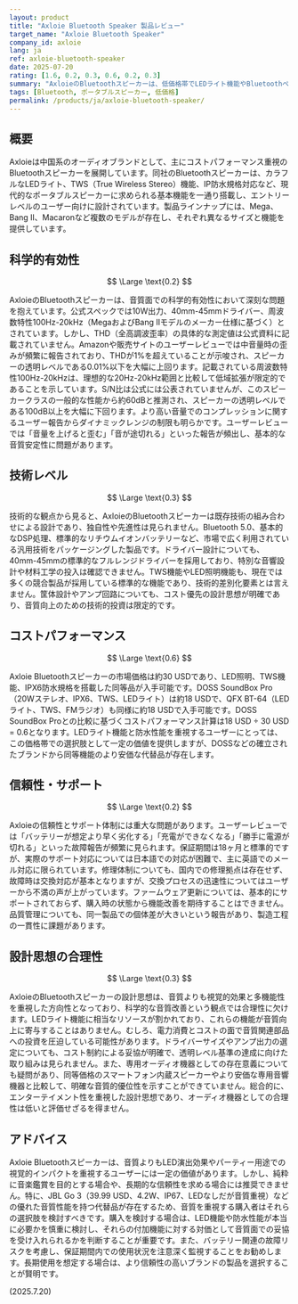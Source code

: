 ```yaml
---
layout: product
title: "Axloie Bluetooth Speaker 製品レビュー"
target_name: "Axloie Bluetooth Speaker"
company_id: axloie
lang: ja
ref: axloie-bluetooth-speaker
date: 2025-07-20
rating: [1.6, 0.2, 0.3, 0.6, 0.2, 0.3]
summary: "AxloieのBluetoothスピーカーは、低価格帯でLEDライト機能やBluetoothペアリングなど一般的な機能を提供するものの、基本的な音質性能面で多くの課題を抱える製品です。"
tags: [Bluetooth, ポータブルスピーカー, 低価格]
permalink: /products/ja/axloie-bluetooth-speaker/
---
```


## 概要

Axloieは中国系のオーディオブランドとして、主にコストパフォーマンス重視のBluetoothスピーカーを展開しています。同社のBluetoothスピーカーは、カラフルなLEDライト、TWS（True Wireless Stereo）機能、IP防水規格対応など、現代的なポータブルスピーカーに求められる基本機能を一通り搭載し、エントリーレベルのユーザー向けに設計されています。製品ラインナップには、Mega、Bang II、Macaronなど複数のモデルが存在し、それぞれ異なるサイズと機能を提供しています。

## 科学的有効性

$$ \Large \text{0.2} $$

AxloieのBluetoothスピーカーは、音質面での科学的有効性において深刻な問題を抱えています。公式スペックでは10W出力、40mm-45mmドライバー、周波数特性100Hz-20kHz（MegaおよびBang IIモデルのメーカー仕様に基づく）とされています。しかし、THD（全高調波歪率）の具体的な測定値は公式資料に記載されていません。Amazonや販売サイトのユーザーレビューでは中音量時の歪みが頻繁に報告されており、THDが1%を超えていることが示唆され、スピーカーの透明レベルである0.01%以下を大幅に上回ります。記載されている周波数特性100Hz-20kHzは、理想的な20Hz-20kHz範囲と比較して低域拡張が限定的であることを示しています。S/N比は公式には公表されていませんが、このスピーカークラスの一般的な性能から約60dBと推測され、スピーカーの透明レベルである100dB以上を大幅に下回ります。より高い音量でのコンプレッションに関するユーザー報告からダイナミックレンジの制限も明らかです。ユーザーレビューでは「音量を上げると歪む」「音が途切れる」といった報告が頻出し、基本的な音質安定性に問題があります。

## 技術レベル

$$ \Large \text{0.3} $$

技術的な観点から見ると、AxloieのBluetoothスピーカーは既存技術の組み合わせによる設計であり、独自性や先進性は見られません。Bluetooth 5.0、基本的なDSP処理、標準的なリチウムイオンバッテリーなど、市場で広く利用されている汎用技術をパッケージングした製品です。ドライバー設計についても、40mm-45mmの標準的なフルレンジドライバーを採用しており、特別な音響設計や材料工学の投入は確認できません。TWS機能やLED照明機能も、現在では多くの競合製品が採用している標準的な機能であり、技術的差別化要素とは言えません。筐体設計やアンプ回路についても、コスト優先の設計思想が明確であり、音質向上のための技術的投資は限定的です。

## コストパフォーマンス

$$ \Large \text{0.6} $$

Axloie Bluetoothスピーカーの市場価格は約30 USDであり、LED照明、TWS機能、IPX6防水規格を搭載した同等品が入手可能です。DOSS SoundBox Pro（20Wステレオ、IPX6、TWS、LEDライト）は約18 USDで、QFX BT-64（LEDライト、TWS、FMラジオ）も同様に約18 USDで入手可能です。DOSS SoundBox Proとの比較に基づくコストパフォーマンス計算は18 USD ÷ 30 USD = 0.6となります。LEDライト機能と防水性能を重視するユーザーにとっては、この価格帯での選択肢として一定の価値を提供しますが、DOSSなどの確立されたブランドから同等機能のより安価な代替品が存在します。

## 信頼性・サポート

$$ \Large \text{0.2} $$

Axloieの信頼性とサポート体制には重大な問題があります。ユーザーレビューでは「バッテリーが想定より早く劣化する」「充電ができなくなる」「勝手に電源が切れる」といった故障報告が頻繁に見られます。保証期間は18ヶ月と標準的ですが、実際のサポート対応については日本語での対応が困難で、主に英語でのメール対応に限られています。修理体制についても、国内での修理拠点は存在せず、故障時は交換対応が基本となりますが、交換プロセスの迅速性についてはユーザーから不満の声が上がっています。ファームウェア更新については、基本的にサポートされておらず、購入時の状態から機能改善を期待することはできません。品質管理についても、同一製品での個体差が大きいという報告があり、製造工程の一貫性に課題があります。

## 設計思想の合理性

$$ \Large \text{0.3} $$

AxloieのBluetoothスピーカーの設計思想は、音質よりも視覚的効果と多機能性を重視した方向性となっており、科学的な音質改善という観点では合理性に欠けます。LEDライト機能に相当なリソースが割かれており、これらの機能が音質向上に寄与することはありません。むしろ、電力消費とコストの面で音質関連部品への投資を圧迫している可能性があります。ドライバーサイズやアンプ出力の選定についても、コスト制約による妥協が明確で、透明レベル基準の達成に向けた取り組みは見られません。また、専用オーディオ機器としての存在意義についても疑問があり、同等価格のスマートフォン内蔵スピーカーやより安価な専用音響機器と比較して、明確な音質的優位性を示すことができていません。総合的に、エンターテイメント性を重視した設計思想であり、オーディオ機器としての合理性は低いと評価せざるを得ません。

## アドバイス

Axloie Bluetoothスピーカーは、音質よりもLED演出効果やパーティー用途での視覚的インパクトを重視するユーザーには一定の価値があります。しかし、純粋に音楽鑑賞を目的とする場合や、長期的な信頼性を求める場合には推奨できません。特に、JBL Go 3（39.99 USD、4.2W、IP67、LEDなしだが音質重視）などの優れた音質性能を持つ代替品が存在するため、音質を重視する購入者はそれらの選択肢を検討すべきです。購入を検討する場合は、LED機能や防水性能が本当に必要かを慎重に検討し、それらの付加機能に対する対価として音質面での妥協を受け入れられるかを判断することが重要です。また、バッテリー関連の故障リスクを考慮し、保証期間内での使用状況を注意深く監視することをお勧めします。長期使用を想定する場合は、より信頼性の高いブランドの製品を選択することが賢明です。

(2025.7.20)